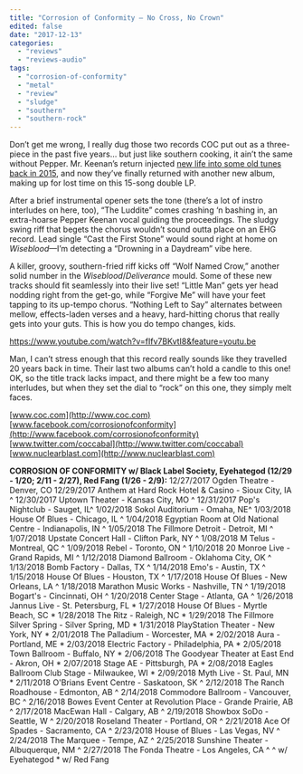 ```yaml
---
title: "Corrosion of Conformity – No Cross, No Crown"
edited: false
date: "2017-12-13"
categories:
  - "reviews"
  - "reviews-audio"
tags:
  - "corrosion-of-conformity"
  - "metal"
  - "review"
  - "sludge"
  - "southern"
  - "southern-rock"
---
```


Don’t get me wrong, I really dug those two records COC put out as a three-piece in the past five years… but just like southern cooking, it ain’t the same without Pepper. Mr. Keenan’s return injected [new life into some old tunes back in 2015](https://hellbound.ca/2015/12/amateur-concert-photography-hour-coc-brant-bjork-saviours-mothership/), and now they’ve finally returned with another new album, making up for lost time on this 15-song double LP.

After a brief instrumental opener sets the tone (there’s a lot of instro interludes on here, too), “The Luddite” comes crashing ‘n bashing in, an extra-hoarse Pepper Keenan vocal guiding the proceedings. The sludgy swing riff that begets the chorus wouldn’t sound outta place on an EHG record. Lead single “Cast the First Stone” would sound right at home on _Wiseblood_—I’m detecting a “Drowning in a Daydream” vibe here.

A killer, groovy, southern-fried riff kicks off “Wolf Named Crow,” another solid number in the _Wiseblood_/_Deliverance_ mould. Some of these new tracks should fit seamlessly into their live set! “Little Man” gets yer head nodding right from the get-go, while “Forgive Me” will have your feet tapping to its up-tempo chorus. “Nothing Left to Say” alternates between mellow, effects-laden verses and a heavy, hard-hitting chorus that really gets into your guts. This is how you do tempo changes, kids.

https://www.youtube.com/watch?v=fIfv7BKvtI8&feature=youtu.be

Man, I can’t stress enough that this record really sounds like they travelled 20 years back in time. Their last two albums can’t hold a candle to this one! OK, so the title track lacks impact, and there might be a few too many interludes, but when they set the dial to “rock” on this one, they simply melt faces.

[www.coc.com](http://www.coc.com) [www.facebook.com/corrosionofconformity](http://www.facebook.com/corrosionofconformity) [www.twitter.com/coccabal](http://www.twitter.com/coccabal) [www.nuclearblast.com](http://www.nuclearblast.com)

**CORROSION OF CONFORMITY w/ Black Label Society, Eyehategod (12/29 - 1/20; 2/11 - 2/27), Red Fang (1/26 - 2/9):** 12/27/2017 Ogden Theatre - Denver, CO 12/29/2017 Anthem at Hard Rock Hotel & Casino - Sioux City, IA ^ 12/30/2017 Uptown Theater - Kansas City, MO ^ 12/31/2017 Pop's Nightclub - Sauget, IL^ 1/02/2018 Sokol Auditorium - Omaha, NE^ 1/03/2018 House Of Blues - Chicago, IL ^ 1/04/2018 Egyptian Room at Old National Centre - Indianapolis, IN ^ 1/05/2018 The Fillmore Detroit - Detroit, MI ^ 1/07/2018 Upstate Concert Hall - Clifton Park, NY ^ 1/08/2018 M Telus - Montreal, QC ^ 1/09/2018 Rebel - Toronto, ON ^ 1/10/2018 20 Monroe Live - Grand Rapids, MI ^ 1/12/2018 Diamond Ballroom - Oklahoma City, OK ^ 1/13/2018 Bomb Factory - Dallas, TX ^ 1/14/2018 Emo's - Austin, TX ^ 1/15/2018 House Of Blues - Houston, TX ^ 1/17/2018 House Of Blues - New Orleans, LA ^ 1/18/2018 Marathon Music Works - Nashville, TN ^ 1/19/2018 Bogart's - Cincinnati, OH ^ 1/20/2018 Center Stage - Atlanta, GA ^ 1/26/2018 Jannus Live - St. Petersburg, FL \* 1/27/2018 House Of Blues - Myrtle Beach, SC \* 1/28/2018 The Ritz - Raleigh, NC \* 1/29/2018 The Fillmore Silver Spring - Silver Spring, MD \* 1/31/2018 PlayStation Theater - New York, NY \* 2/01/2018 The Palladium - Worcester, MA \* 2/02/2018 Aura - Portland, ME \* 2/03/2018 Electric Factory - Philadelphia, PA \* 2/05/2018 Town Ballroom - Buffalo, NY \* 2/06/2018 The Goodyear Theater at East End - Akron, OH \* 2/07/2018 Stage AE - Pittsburgh, PA \* 2/08/2018 Eagles Ballroom Club Stage - Milwaukee, WI \* 2/09/2018 Myth Live - St. Paul, MN \* 2/11/2018 O'Brians Event Centre - Saskatoon, SK ^ 2/12/2018 The Ranch Roadhouse - Edmonton, AB ^ 2/14/2018 Commodore Ballroom - Vancouver, BC ^ 2/16/2018 Bowes Event Center at Revolution Place - Grande Prairie, AB ^ 2/17/2018 MacEwan Hall - Calgary, AB ^ 2/19/2018 Showbox SoDo - Seattle, W ^ 2/20/2018 Roseland Theater - Portland, OR ^ 2/21/2018 Ace Of Spades - Sacramento, CA ^ 2/23/2018 House of Blues - Las Vegas, NV ^ 2/24/2018 The Marquee - Tempe, AZ ^ 2/25/2018 Sunshine Theater - Albuquerque, NM ^ 2/27/2018 The Fonda Theatre - Los Angeles, CA ^ ^ w/ Eyehategod \* w/ Red Fang
